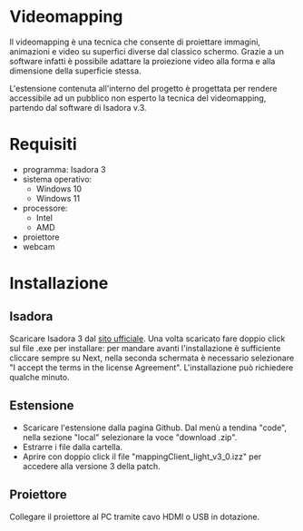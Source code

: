 # Videomapping #
Il videomapping è una tecnica che consente di proiettare immagini, animazioni e video su superfici diverse dal classico schermo. Grazie a un software infatti è possibile adattare la proiezione video alla forma e alla dimensione della superficie stessa.

L'estensione contenuta all'interno del progetto è progettata per rendere accessibile ad un pubblico non esperto la tecnica del videomapping, partendo dal software di Isadora v.3.

# Requisiti
  - programma:
    Isadora 3 
  - sistema operativo:
    - Windows 10
    - Windows 11
  - processore:
    - Intel
    - AMD
  - proiettore
  - webcam

# Installazione

## Isadora
Scaricare Isadora 3 dal [sito ufficiale](https://troikatronix.com/get-it/). Una volta scaricato fare doppio click sul file .exe per installare: per mandare avanti l'installazione è sufficiente cliccare sempre su Next, nella seconda schermata è necessario selezionare "I accept the terms in the license Agreement". L'installazione può richiedere qualche minuto.

## Estensione
- Scaricare l'estensione dalla pagina Github. Dal menù a tendina "code", nella sezione "local" selezionare la voce "download .zip". 
- Estrarre i file dalla cartella.
- Aprire con doppio click il file "mappingClient_light_v3_0.izz" per accedere alla versione 3 della patch.

## Proiettore
Collegare il proiettore al PC tramite cavo HDMI o USB in dotazione.


<!--
## Come usare l'estensione
show stages 
1. MAPPING
      - creare le forme
      - ridimensionare le forme
      - muovere le forme
2. PERSONALIZZAZIONE
      - inserire contenuti (disabled color, immagini/video, effetti)
      - contenuti personalizzati (installazione webcam, registratore, contenuti live, inserire)
## licenza
## esempi
1. MAPPING
      - creare le forme
      - ridimensionare le forme
      - muovere le forme
2. PERSONALIZZAZIONE
      - inserire contenuti 
      - sequence
      - animate picture
      - contenuti personalizzati 
## errori nell'utilizzo
   - se scompare la patch 
   - webcam non funziona
-->  
